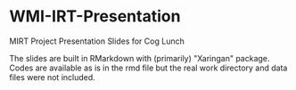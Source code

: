 # WMI-IRT-Presentation
MIRT Project Presentation Slides for Cog Lunch

The slides are built in RMarkdown with (primarily) "Xaringan" package.
Codes are available as is in the rmd file but the real work directory and data files were not included.
